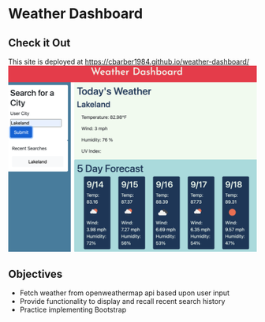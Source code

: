 # Weather Dashboard

## Check it Out
This site is deployed at https://cbarber1984.github.io/weather-dashboard/
![App Screenshot](/assets/images/weather-dashboard.png)

## Objectives
- Fetch weather from openweathermap api based upon user input
- Provide functionality to display and recall recent search history
- Practice implementing Bootstrap

